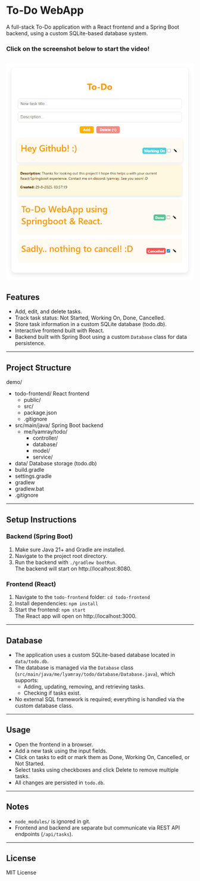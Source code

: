 # To-Do WebApp

A full-stack To-Do application with a React frontend and a Spring Boot backend, using a custom SQLite-based database system.

### Click on the screenshot below to start the video!
[![Demo Video](assets/todo.png)](https://raw.githubusercontent.com/LyamRay/To-Do-WebApp/main/assets/2025-08-29%2003-37-27.mp4)
---

## Features

- Add, edit, and delete tasks.
- Track task status: Not Started, Working On, Done, Cancelled.
- Store task information in a custom SQLite database (todo.db).
- Interactive frontend built with React.
- Backend built with Spring Boot using a custom `Database` class for data persistence.

---

## Project Structure

demo/
- todo-frontend/       React frontend
    - public/
    - src/
    - package.json
    - .gitignore
- src/main/java/       Spring Boot backend
    - me/lyamray/todo/
        - controller/
        - database/
        - model/
        - service/
- data/                Database storage (todo.db)
- build.gradle
- settings.gradle
- gradlew
- gradlew.bat
- .gitignore

---

## Setup Instructions

### Backend (Spring Boot)

1. Make sure Java 21+ and Gradle are installed.
2. Navigate to the project root directory.
3. Run the backend with `./gradlew bootRun`.  
   The backend will start on http://localhost:8080.

### Frontend (React)

1. Navigate to the `todo-frontend` folder: `cd todo-frontend`
2. Install dependencies: `npm install`
3. Start the frontend: `npm start`  
   The React app will open on http://localhost:3000.

---

## Database

- The application uses a custom SQLite-based database located in `data/todo.db`.
- The database is managed via the `Database` class (`src/main/java/me/lyamray/todo/database/Database.java`), which supports:
    - Adding, updating, removing, and retrieving tasks.
    - Checking if tasks exist.
- No external SQL framework is required; everything is handled via the custom database class.

---

## Usage

- Open the frontend in a browser.
- Add a new task using the input fields.
- Click on tasks to edit or mark them as Done, Working On, Cancelled, or Not Started.
- Select tasks using checkboxes and click Delete to remove multiple tasks.
- All changes are persisted in `todo.db`.

---

## Notes

- `node_modules/` is ignored in git.
- Frontend and backend are separate but communicate via REST API endpoints (`/api/tasks`).

---

## License

MIT License
